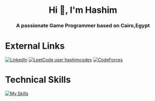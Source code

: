 <h1 align="center">Hi 👋, I'm Hashim</h1>
<h3 align="center">A passionate Game Programmer based on Cairo,Egypt</h3>


# External Links
[![LinkedIn](https://img.shields.io/badge/linkedin-%230077B5.svg?style=for-the-badge&logo=linkedin&logoColor=white)](https://www.linkedin.com/in/hashimsayed)  [![LeetCode user hashimcodes](https://img.shields.io/badge/dynamic/json?style=for-the-badge&labelColor=black&color=%23ffa116&label=Solved&query=solvedOverTotal&url=https%3A%2F%2Fleetcode-badge.vercel.app%2Fapi%2Fusers%2Fhashimcodes&logo=leetcode&logoColor=yellow)](https://leetcode.com/hashimcodes/)  [![CodeForces](https://img.shields.io/badge/CodeForces-lightgrey?style=for-the-badge&logo=codeforces&logoColor=white&color=425E9C)](https://codeforces.com/submissions/hashimcodes)

# Technical Skills
[![My Skills](https://skillicons.dev/icons?i=c,cpp,cs,unreal,unity,git,github)]()
